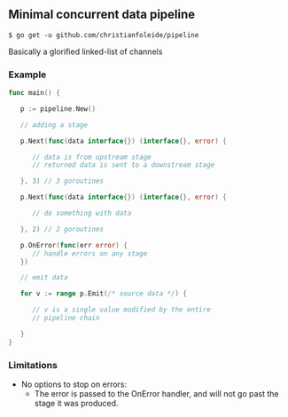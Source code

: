 ## Minimal concurrent data pipeline

```
$ go get -u github.com/christianfoleide/pipeline
```

Basically a glorified linked-list of channels


### Example

```go
func main() {

   p := pipeline.New()

   // adding a stage

   p.Next(func(data interface{}) (interface{}, error) {

      // data is from upstream stage
      // returned data is sent to a downstream stage

   }, 3) // 3 goroutines

   p.Next(func(data interface{}) (interface{}, error) {

      // do something with data

   }, 2) // 2 goroutines

   p.OnError(func(err error) {
      // handle errors on any stage
   })

   // emit data

   for v := range p.Emit(/* source data */) {

      // v is a single value modified by the entire
      // pipeline chain

   }
}

```

### Limitations
- No options to stop on errors:
   - The error is passed to the OnError handler, and will not go past the stage it was produced.
